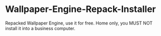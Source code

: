 # Wallpaper-Engine-Repack-Installer
Repacked Wallpaper Engine, use it for free. Home only, you MUST NOT install it into a business computer.
